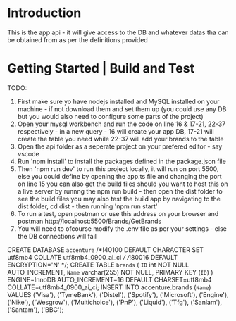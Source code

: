 # Introduction 
This is the app api - it will give access to the DB and whatever datas tha can be obtained from as per the definitions provided

# Getting Started | Build and Test
TODO: 
1.  First make sure yo have nodejs installed and MySQL installed on your machine - if not download them and set them up (you could use any DB but you would also need to configure some parts of the project)
2.  Open your mysql workbench and run the code on line 16 & 17-21, 22-37  respectively - in a new query - 16 will create your app DB, 17-21 will create the table you need while 22-37 will add your brands to the table
3.	Open the api folder as a seperate project on your prefered editor - say vscode
4.	Run 'npm install' to install the packages defined in the package.json file
5.	Then 'npm run dev' to run this project locally, it will run on port 5500, else you could define by opening the app.ts file and changing the port on line 15
    you can also get the build files should you want to host this on a live server by runnng the npm run build - then open the dist folder to see the build files
    you may also test the build app by navigating to the dist folder, cd dist - then running 'npm run start'
6.	To run a test, open postman or use this address on your browser and postman http://localhost:5500/Brands/GetBrands
7.  You will need to ofcourse modify the .env file as per your settings - else the DB connections will fail

CREATE DATABASE `accenture` /*!40100 DEFAULT CHARACTER SET utf8mb4 COLLATE utf8mb4_0900_ai_ci */ /*!80016 DEFAULT ENCRYPTION='N' */;
CREATE TABLE `brands` (
  `ID` int NOT NULL AUTO_INCREMENT,
  `Name` varchar(255) NOT NULL,
  PRIMARY KEY (`ID`)
) ENGINE=InnoDB AUTO_INCREMENT=16 DEFAULT CHARSET=utf8mb4 COLLATE=utf8mb4_0900_ai_ci;
INSERT INTO accenture.brands (`Name`) VALUES
    ('Visa'), 
    ('TymeBank'),
    ('Distel'),
    ('Spotify'),
    ('Microsoft'),
    ('Engine'),
    ('Nike'),
    ('Wesgrow'),
    ('Multichoice'),
    ('PnP'),
    ('Liquid'),
    ('Tfg'),
    ('Sanlam'),
    ('Santam'),
    ('BBC');